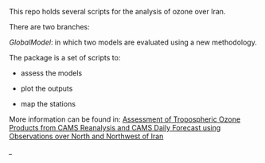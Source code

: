 This repo holds several scripts for the analysis of ozone over Iran.

There are two branches:

*GlobalModel*: in which two models are evaluated using a new methodology.

The package is a set of scripts to:

- assess the models

- plot the outputs

- map the stations

More information can be found in: [Assessment of Tropospheric Ozone Products from CAMS Reanalysis and CAMS Daily 
Forecast using Observations over North and Northwest of Iran]()

*_*